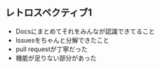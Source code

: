 ## レトロスペクティブ1

- Docsにまとめてそれをみんなが認識できてること
- Issuesをちゃんと分解できたこと
- pull requestが丁寧だった
- 機能が足りない部分があった
